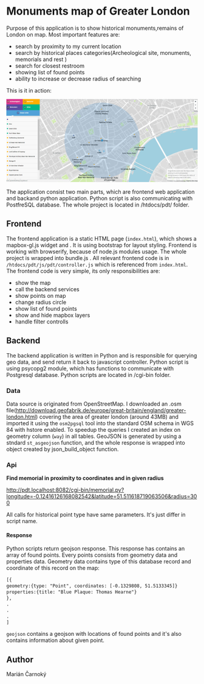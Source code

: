 # Monuments map of Greater London

Purpose of this application is to show historical monuments,remains of London on map. Most important features are:
- search by proximity to my current location
- search by historical places categories(Archeological site, monuments, memorials and rest )
- search for closest restroom
- showing list of found points
- ability to increase or decrease radius of searching 

This is it in action:

![Screenshot](pdt.gif)

The application consist two main parts, which are frontend web application and backand python application. Python script is also communicating with PostfreSQL database.
The whole project is located in /htdocs/pdt/ folder.

## Frontend

The frontend application is a static HTML page (`index.html`), which shows a mapbox-gl.js widget and . It is using bootstrap for layout styling. Frontend is working with browserify, because of node.js modules usage. The whole project is wrapped into bundle.js .
All relevant frontend code is in `/htdocs/pdt/js/pdt/controller.js` which is referenced from `index.html`. The frontend code is very simple, its only responsibilities are:
- show the map
- call the backend services
- show points on map
- change radius circle
- show list of found points
- show and hide mapbox layers
- handle filter controlls

## Backend

The backend application is written in Python and is responsible for querying geo data, and send return it back to javascript controller. Python script is using psycopg2 module, which has functions to communicate with Postgresql database. Python scripts are located in /cgi-bin folder.

### Data

Data source is originated from OpenStreetMap. I downloaded an .osm file(http://download.geofabrik.de/europe/great-britain/england/greater-london.html) covering the area of greater london (around 43MB) and imported it using the `osm2pgsql` tool into the standard OSM schema in WGS 84 with hstore enabled. To speedup the queries I created an index on geometry column (`way`) in all tables. GeoJSON is generated by using a stndard `st_asgeojson` function, and the whole response is wrapped into object created by json_build_object function.

### Api

**Find memorial in proximity to coordinates and in given radius**

http://pdt.localhost:8082/cgi-bin/memorial.py?longitude=-0.12416126168082542&latitude=51.511618719063506&radius=300

All calls for historical point type have same parameters. It's just differ in script name.

#### Response

Python scripts return geojson response. This response has contains an array of found points. Every points consists from geometry data and properties data. Geometry data contains type of this database record and coordinate of this record on the map:
```
[{
geometry:{type: "Point", coordinates: [-0.1329808, 51.5133345]}
properties:{title: "Blue Plaque: Thomas Hearne"}
},
.
.
.
]
```
`geojson` contains a geojson with locations of found points and it's also contains information about given point.

## Author

Marián Čarnoký
